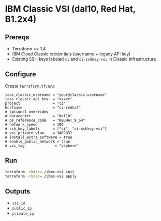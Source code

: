 # IBM Classic VSI (dal10, Red Hat, B1.2x4)

## Prereqs
- Terraform >= 1.4
- IBM Cloud Classic credentials (username + legacy API key)
- Existing SSH keys labeled `ci` and `ci-sshkey-vsi` in Classic Infrastructure

## Configure
Create `terraform.tfvars`:

```hcl
iaas_classic_username = "your@classic.username"
iaas_classic_api_key  = "xxxxx"
project               = "ci"
hostname              = "ci-redhat"
# optional overrides
# datacenter          = "dal10"
# os_reference_code   = "REDHAT_9_64"
# network_speed       = 100
# ssh_key_labels      = ["ci", "ci-sshkey-vsi"]
# vsi_private_vlan    = 3402832
# install_extra_software = true
# enable_public_network = true
# vsi_tag              = "vsphere"
```

## Run
```bash
terraform -chdir=./ibmc-vsi init
terraform -chdir=./ibmc-vsi apply
```

## Outputs
- `vsi_id`
- `public_ip`
- `private_ip`
